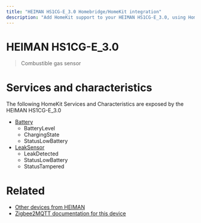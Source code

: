 ```yaml
---
title: "HEIMAN HS1CG-E_3.0 Homebridge/HomeKit integration"
description: "Add HomeKit support to your HEIMAN HS1CG-E_3.0, using Homebridge, Zigbee2MQTT and homebridge-z2m."
---
```

<!---
This file has been GENERATED using src/docgen/docgen.ts
DO NOT EDIT THIS FILE MANUALLY!
-->
# HEIMAN HS1CG-E_3.0
> Combustible gas sensor


# Services and characteristics
The following HomeKit Services and Characteristics are exposed by
the HEIMAN HS1CG-E_3.0

* [Battery](../../battery.md)
  * BatteryLevel
  * ChargingState
  * StatusLowBattery
* [LeakSensor](../../sensors.md)
  * LeakDetected
  * StatusLowBattery
  * StatusTampered


# Related
* [Other devices from HEIMAN](../index.md#heiman)
* [Zigbee2MQTT documentation for this device](https://www.zigbee2mqtt.io/devices/HS1CG-E_3.0.html)